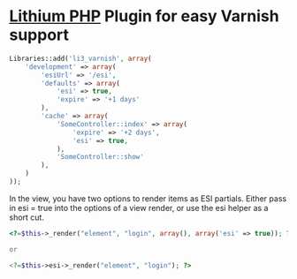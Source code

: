 # [Lithium PHP](http://lithify.me) Plugin for easy Varnish support

~~~ php
Libraries::add('li3_varnish', array(
	'development' => array(
		'esiUrl' => '/esi',
		'defaults' => array(
			'esi' => true,
			'expire' => '+1 days'
		),
		'cache' => array(
			'SomeController::index' => array(
				'expire' => '+2 days',
				'esi' => true,
			),
			'SomeController::show'
		),
	)
));
~~~

In the view, you have two options to render items as ESI partials. Either pass in esi = true into the options of a view render, or use the esi helper as a short cut.
~~~ php
<?=$this->_render("element", "login", array(), array('esi' => true)); ?>

or

<?=$this->esi->_render("element", "login"); ?>
~~~
